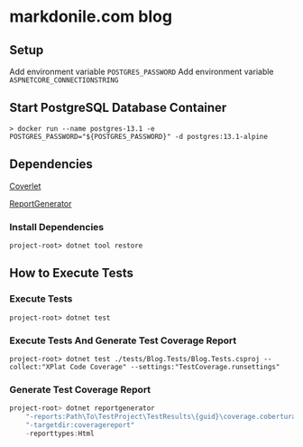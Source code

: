 # markdonile.com blog

## Setup
Add environment variable `POSTGRES_PASSWORD`
Add environment variable `ASPNETCORE_CONNECTIONSTRING`

## Start PostgreSQL Database Container
`> docker run --name postgres-13.1 -e POSTGRES_PASSWORD="${POSTGRES_PASSWORD}" -d postgres:13.1-alpine`

## Dependencies
[Coverlet](https://github.com/coverlet-coverage/coverlet)

[ReportGenerator](https://github.com/danielpalme/ReportGenerator)

### Install Dependencies

`project-root> dotnet tool restore`

## How to Execute Tests

### Execute Tests

`project-root> dotnet test`

### Execute Tests And Generate Test Coverage Report

`project-root> dotnet test ./tests/Blog.Tests/Blog.Tests.csproj --collect:"XPlat Code Coverage" --settings:"TestCoverage.runsettings"`

### Generate Test Coverage Report

```powershell
project-root> dotnet reportgenerator 
    "-reports:Path\To\TestProject\TestResults\{guid}\coverage.cobertura.xml"
    "-targetdir:coveragereport" 
    -reporttypes:Html
```